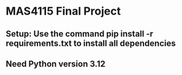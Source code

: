 # MAS4115 Final Project
## Setup: Use the command pip install -r requirements.txt to install all dependencies
## Need Python version 3.12